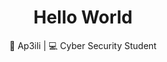 <div align="center">
  <h1>Hello World</h1>
</div>

<div align="center">
  <p> 🐲 Ap3ili &#124; 💻 Cyber Security Student </p>
</div>
